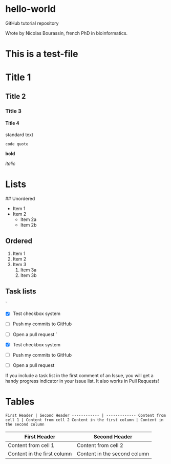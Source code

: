 # hello-world
GitHub tutorial repository

Wrote by Nicolas Bourassin, french PhD in bioinformatics.

# This is a test-file
# Title 1
## Title 2
### Title 3
#### Title 4

standard text

`code quote`

**bold**

*italic*

# Lists
## Unordered

* Item 1
* Item 2
  * Item 2a
  * Item 2b

## Ordered

1. Item 1
1. Item 2
1. Item 3
   1. Item 3a
   1. Item 3b
   
  
## Task lists
`
- [x] Test checkbox system
- [ ] Push my commits to GitHub
- [ ] Open a pull request
`

- [x] Test checkbox system
- [ ] Push my commits to GitHub
- [ ] Open a pull request

If you include a task list in the first comment of an Issue, you will get a handy progress indicator in your issue list. It also works in Pull Requests!

# Tables

`
First Header | Second Header
------------ | -------------
Content from cell 1 | Content from cell 2
Content in the first column | Content in the second column
`

First Header | Second Header
------------ | -------------
Content from cell 1 | Content from cell 2
Content in the first column | Content in the second column
